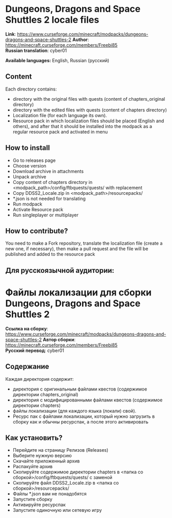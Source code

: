 # Dungeons, Dragons and Space Shuttles 2 locale files


**Link**: https://www.curseforge.com/minecraft/modpacks/dungeons-dragons-and-space-shuttles-2
**Author**: https://minecraft.curseforge.com/members/Freebi85  
**Russian translation**: cyber01  

**Available languages:** English, Russian (русский)

## Content
Еach directory contains:

 - directory with the original files with quests (content of chapters_original directory)
 - directory with the edited files with quests (content of chapters directory)
 - Localization file (for each language its own).
 - Resource pack in which localization files should be placed (English and others), and after that it should be installed into the modpack as a regular resource pack and activated in menu

## How to install

 - Go to releases page
 - Choose version
 - Download archive in attachments
 - Unpack archive
 - Copy content of chapters directory in <modpack_path>/config/ftbquests/quests/ with replacement
 - Copy DDSS2_Locale.zip in <modpack_path>/resourcepacks/
 - *.json is not needed for translating
 - Run modpack
 - Activate Resource pack
 - Run singleplayer or multiplayer

## How to contribute?

You need to make a Fork repository, translate the localization file (create a new one, if necessary), then make a pull request and the file will be published and added to the resource pack


## Для русскоязычной аудитории:
# Файлы локализации для сборки Dungeons, Dragons and Space Shuttles 2

**Ссылка на сборку**: https://www.curseforge.com/minecraft/modpacks/dungeons-dragons-and-space-shuttles-2
**Автор сборки**: https://minecraft.curseforge.com/members/Freebi85  
**Русский перевод**: cyber01  

## Содержание
Каждая директория содержит:

 - директория с оригинальным файлами квестов (содержимое директории chapters_original)
 - директория с модифицированными файлами квестов (содержимое директории chapters)
 - файлы локализации (для каждого языка (локали) свой).
 - Ресурс пак с файлами локализации, который нужно загрузить в сборку как и обычны ресурспак, а после этого активировать

## Как установить?

 - Перейдите на страницу Релизов (Releases)
 - Выберите нужную версию
 - Скачайте приложенный архив
 - Распакуйте архив
 - Скопируйте содержимое директории chapters в <папка со сборкой>/config/ftbquests/quests/ с заменой
 - Скопируйте файл DDSS2_Locale.zip в <папка со сборкой>/resourcepacks/
 - Файлы *.json вам не понадобятся
 - Запустите сборку
 - Активируйте ресурспак
 - Запустите одиночную или сетевую игру
